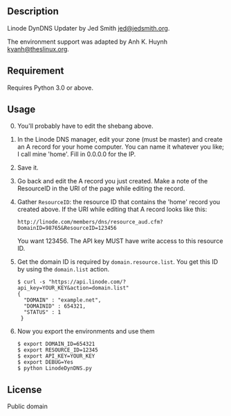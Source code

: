 ## Description

Linode DynDNS Updater by Jed Smith <jed@jedsmith.org>.

The environment support was adapted by Anh K. Huynh <kyanh@theslinux.org>.

## Requirement

Requires Python 3.0 or above.

## Usage

0. You'll probably have to edit the shebang above.

1. In the Linode DNS manager, edit your zone (must be master) and create
   an A record for your home computer.  You can name it whatever you like;
   I call mine 'home'.  Fill in 0.0.0.0 for the IP.

2. Save it.

3. Go back and edit the A record you just created. Make a note of the
   ResourceID in the URI of the page while editing the record.

4. Gather `ResourceID`: the resource ID that contains the 'home' record
   you created above. If the URI while editing that A record looks like this:

       http://linode.com/members/dns/resource_aud.cfm?DomainID=98765&ResourceID=123456

   You want 123456. The API key MUST have write access to this resource ID.

6. Get the domain ID is required  by `domain.resource.list`.
   You get this ID by using the `domain.list` action.

       $ curl -s "https://api.linode.com/?api_key=YOUR_KEY&action=domain.list"
       {
         "DOMAIN" : "example.net",
         "DOMAINID" : 654321,
         "STATUS" : 1
        }

6.  Now you export the environments and use them

        $ export DOMAIN_ID=654321
        $ export RESOURCE_ID=12345
        $ export API_KEY=YOUR_KEY
        $ export DEBUG=Yes
        $ python LinodeDynDNS.py


## License

Public domain
